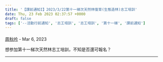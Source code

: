 ```yaml
---
title: '【課前通知I】2023/3/22第十一梯次天然林復育(生態造林)志工培訓'
date: Thu, 23 Feb 2023 02:37:57 +0000
draft: false
tags: ['--活動行前通知', '志工培訓', '志工培訓', '第十一梯', '課前通知']
---
```



#### 
[周秋吟]( "luckyjudy0201@gmail.com") - <time datetime="2023-03-04 10:58:49">Mar 6, 2023</time>

想参加第十一梯次天然林志工培訓，不知是否還可報名？
<hr />
